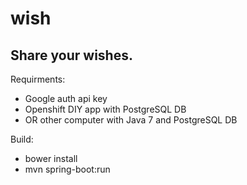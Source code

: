 wish
====
Share your wishes.
----
Requirments:
- Google auth api key
- Openshift DIY app with PostgreSQL DB
- OR other computer with Java 7 and PostgreSQL DB

Build:
- bower install
- mvn spring-boot:run
